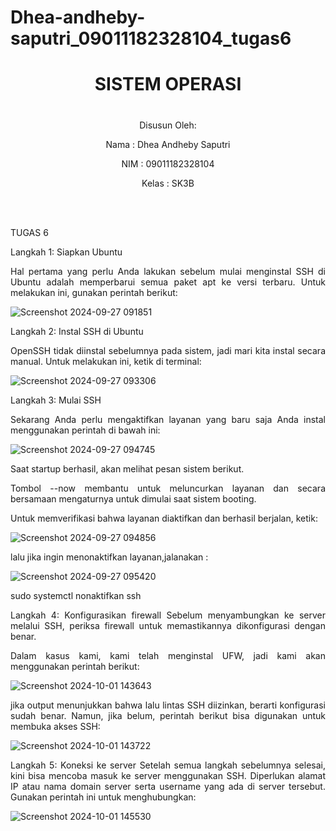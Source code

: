 # Dhea-andheby-saputri_09011182328104_tugas6
<div align="center">

# SISTEM OPERASI 
# 

Disusun Oleh:

Nama    : Dhea Andheby Saputri

NIM     : 09011182328104

Kelas   : SK3B

<br>
<br>

</div>

<div align="justify">

TUGAS 6

Langkah 1: Siapkan Ubuntu

Hal pertama yang perlu Anda lakukan sebelum mulai menginstal SSH di Ubuntu adalah memperbarui semua paket apt ke versi terbaru. Untuk melakukan ini, gunakan perintah berikut:

![Screenshot 2024-09-27 091851](https://github.com/user-attachments/assets/133934b1-71b6-442b-9a06-41bd41c367f7)

Langkah 2: Instal SSH di Ubuntu

OpenSSH tidak diinstal sebelumnya pada sistem, jadi mari kita instal secara manual. Untuk melakukan ini, ketik di terminal:

![Screenshot 2024-09-27 093306](https://github.com/user-attachments/assets/873e04cf-514a-4a23-b44f-85162129f426)

Langkah 3: Mulai SSH

Sekarang Anda perlu mengaktifkan layanan yang baru saja Anda instal menggunakan perintah di bawah ini:

![Screenshot 2024-09-27 094745](https://github.com/user-attachments/assets/deae7304-bb79-4447-b2be-187b4b4cf2cb)

Saat startup berhasil, akan melihat pesan sistem berikut.

Tombol --now membantu untuk meluncurkan layanan dan secara bersamaan mengaturnya untuk dimulai saat sistem booting.

Untuk memverifikasi bahwa layanan diaktifkan dan berhasil berjalan, ketik:

![Screenshot 2024-09-27 094856](https://github.com/user-attachments/assets/37974661-cc9e-482e-9872-dbc2a49208e3)

lalu jika ingin menonaktifkan layanan,jalanakan :

![Screenshot 2024-09-27 095420](https://github.com/user-attachments/assets/a16a502f-2a5b-4395-a08e-22080203a456)

sudo systemctl nonaktifkan ssh

Langkah 4: Konfigurasikan firewall
Sebelum menyambungkan ke server melalui SSH, periksa firewall untuk memastikannya dikonfigurasi dengan benar.

Dalam kasus kami, kami telah menginstal UFW, jadi kami akan menggunakan perintah berikut:

![Screenshot 2024-10-01 143643](https://github.com/user-attachments/assets/dc9df6ad-b4b1-4af5-9d87-ac7e172c6801)

jika output menunjukkan bahwa lalu lintas SSH diizinkan, berarti konfigurasi sudah benar. Namun, jika belum, perintah berikut bisa digunakan untuk membuka akses SSH:

![Screenshot 2024-10-01 143722](https://github.com/user-attachments/assets/fbd15aaf-02fb-4766-a22c-4306d9e8756a)

Langkah 5: Koneksi ke server
Setelah semua langkah sebelumnya selesai, kini bisa mencoba masuk ke server menggunakan SSH. Diperlukan alamat IP atau nama domain server serta username yang ada di server tersebut. Gunakan perintah ini untuk menghubungkan:


![Screenshot 2024-10-01 145530](https://github.com/user-attachments/assets/0f5de1df-2821-46c2-a465-d6360c652751)















